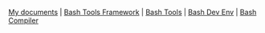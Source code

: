 <!-- _navbar.md -->

[My documents](https://fchastanet.github.io/my-documents/) |
[Bash Tools Framework](https://fchastanet.github.io/bash-tools-framework/) |
[Bash Tools](https://fchastanet.github.io/bash-tools/) | [Bash Dev Env](/) |
[Bash Compiler](https://fchastanet.github.io/bash-compiler/)
